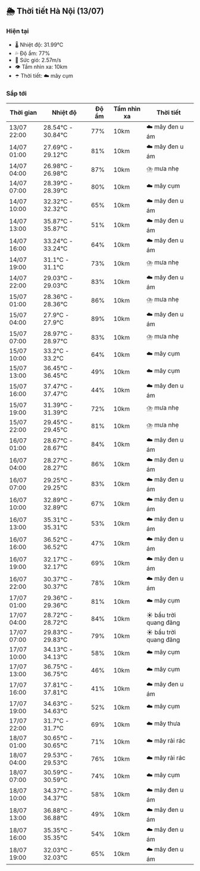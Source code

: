 ## 🌦️ Thời tiết Hà Nội (13/07)

### Hiện tại

- 🌡️ Nhiệt độ: 31.99℃
- 💦 Độ ẩm: 77%
- 💨 Sức gió: 2.57m/s
- 👁️ Tầm nhìn xa: 10km
- ☂️ Thời tiết: ☁️ mây cụm

### Sắp tới

| Thời gian | Nhiệt độ | Độ ẩm | Tầm nhìn xa | Thời tiết |
| --- | --- | --- | --- | --- |
| 13/07 22:00 | 28.54℃ - 30.84℃ | 77% | 10km | ☁️ mây đen u ám |
| 14/07 01:00 | 27.69℃ - 29.12℃ | 81% | 10km | ☁️ mây đen u ám |
| 14/07 04:00 | 26.98℃ - 26.98℃ | 87% | 10km | ⛈️ mưa nhẹ |
| 14/07 07:00 | 28.39℃ - 28.39℃ | 80% | 10km | ☁️ mây cụm |
| 14/07 10:00 | 32.32℃ - 32.32℃ | 65% | 10km | ☁️ mây đen u ám |
| 14/07 13:00 | 35.87℃ - 35.87℃ | 51% | 10km | ☁️ mây đen u ám |
| 14/07 16:00 | 33.24℃ - 33.24℃ | 64% | 10km | ☁️ mây đen u ám |
| 14/07 19:00 | 31.1℃ - 31.1℃ | 73% | 10km | ⛈️ mưa nhẹ |
| 14/07 22:00 | 29.03℃ - 29.03℃ | 83% | 10km | ☁️ mây đen u ám |
| 15/07 01:00 | 28.36℃ - 28.36℃ | 86% | 10km | ⛈️ mưa nhẹ |
| 15/07 04:00 | 27.9℃ - 27.9℃ | 89% | 10km | ☁️ mây đen u ám |
| 15/07 07:00 | 28.97℃ - 28.97℃ | 83% | 10km | ⛈️ mưa nhẹ |
| 15/07 10:00 | 33.2℃ - 33.2℃ | 64% | 10km | ☁️ mây cụm |
| 15/07 13:00 | 36.45℃ - 36.45℃ | 49% | 10km | ☁️ mây cụm |
| 15/07 16:00 | 37.47℃ - 37.47℃ | 44% | 10km | ☁️ mây đen u ám |
| 15/07 19:00 | 31.39℃ - 31.39℃ | 72% | 10km | ⛈️ mưa nhẹ |
| 15/07 22:00 | 29.45℃ - 29.45℃ | 81% | 10km | ⛈️ mưa nhẹ |
| 16/07 01:00 | 28.67℃ - 28.67℃ | 84% | 10km | ☁️ mây đen u ám |
| 16/07 04:00 | 28.27℃ - 28.27℃ | 86% | 10km | ☁️ mây đen u ám |
| 16/07 07:00 | 29.25℃ - 29.25℃ | 83% | 10km | ☁️ mây đen u ám |
| 16/07 10:00 | 32.89℃ - 32.89℃ | 67% | 10km | ☁️ mây đen u ám |
| 16/07 13:00 | 35.31℃ - 35.31℃ | 53% | 10km | ☁️ mây đen u ám |
| 16/07 16:00 | 36.52℃ - 36.52℃ | 47% | 10km | ☁️ mây đen u ám |
| 16/07 19:00 | 32.17℃ - 32.17℃ | 69% | 10km | ☁️ mây đen u ám |
| 16/07 22:00 | 30.37℃ - 30.37℃ | 78% | 10km | ☁️ mây đen u ám |
| 17/07 01:00 | 29.36℃ - 29.36℃ | 81% | 10km | ☁️ mây cụm |
| 17/07 04:00 | 28.72℃ - 28.72℃ | 84% | 10km | ☀️ bầu trời quang đãng |
| 17/07 07:00 | 29.83℃ - 29.83℃ | 79% | 10km | ☀️ bầu trời quang đãng |
| 17/07 10:00 | 34.13℃ - 34.13℃ | 58% | 10km | ☁️ mây cụm |
| 17/07 13:00 | 36.75℃ - 36.75℃ | 46% | 10km | ☁️ mây cụm |
| 17/07 16:00 | 37.81℃ - 37.81℃ | 41% | 10km | ☁️ mây đen u ám |
| 17/07 19:00 | 34.63℃ - 34.63℃ | 52% | 10km | ☁️ mây cụm |
| 17/07 22:00 | 31.7℃ - 31.7℃ | 69% | 10km | ☁️ mây thưa |
| 18/07 01:00 | 30.65℃ - 30.65℃ | 71% | 10km | ☁️ mây rải rác |
| 18/07 04:00 | 29.53℃ - 29.53℃ | 76% | 10km | ☁️ mây rải rác |
| 18/07 07:00 | 30.59℃ - 30.59℃ | 74% | 10km | ☁️ mây cụm |
| 18/07 10:00 | 34.37℃ - 34.37℃ | 58% | 10km | ☁️ mây đen u ám |
| 18/07 13:00 | 36.88℃ - 36.88℃ | 49% | 10km | ☁️ mây đen u ám |
| 18/07 16:00 | 35.35℃ - 35.35℃ | 54% | 10km | ☁️ mây đen u ám |
| 18/07 19:00 | 32.03℃ - 32.03℃ | 65% | 10km | ☁️ mây đen u ám |
